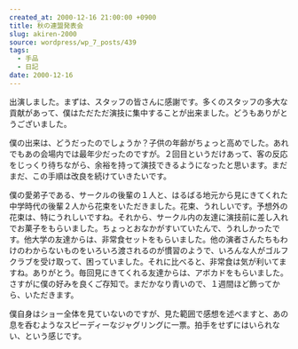 ```yaml
---
created_at: 2000-12-16 21:00:00 +0900
title: 秋の連盟発表会
slug: akiren-2000
source: wordpress/wp_7_posts/439
tags:
  - 手品
  - 日記
date: 2000-12-16
---
```


出演しました。まずは、スタッフの皆さんに感謝です。多くのスタッフの多大な貢献があって、僕はただただ演技に集中することが出来ました。どうもありがとうございました。

僕の出来は、どうだったのでしょうか？子供の年齢がちょっと高めでした。あれでもあの会場内では最年少だったのですが。２回目というだけあって、客の反応をじっくり待ちながら、余裕を持って演技できるようになったと思います。まだまだ、この手順は改良を続けていきたいです。

僕の愛弟子である、サークルの後輩の１人と、はるばる地元から見にきてくれた中学時代の後輩２人から花束をいただきました。花束、うれしいです。予想外の花束は、特にうれしいですね。それから、サークル内の友達に演技前に差し入れでお菓子をもらいました。ちょっとおなかがすいていたんで、うれしかったです。他大学の友達からは、非常食セットをもらいました。他の演者さんたちもわけのわからないものをいろいろ渡されるのが慣習のようで、いろんな人がゴルフクラブを受け取って、困っていました。それに比べると、非常食は気が利いてますね。ありがとう。毎回見にきてくれる友達からは、アボカドをもらいました。さすがに僕の好みを良くご存知で。まだかなり青いので、１週間ほど飾ってから、いただきます。

僕自身はショー全体を見ていないのですが、見た範囲で感想を述べますと、あの息を呑むようなスピーディーなジャグリングに一票。拍手をせずにはいられない、という感じです。
